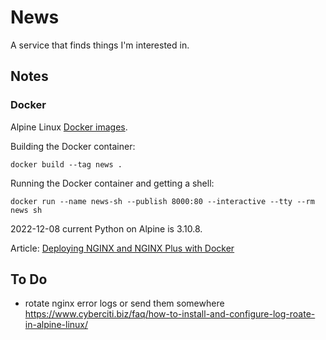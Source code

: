 # News

A service that finds things I'm interested in.

## Notes

### Docker

Alpine Linux [Docker images](https://hub.docker.com/_/alpine).

Building the Docker container:

    docker build --tag news .

Running the Docker container and getting a shell:

    docker run --name news-sh --publish 8000:80 --interactive --tty --rm news sh

2022-12-08 current Python on Alpine is 3.10.8.

Article: [Deploying NGINX and NGINX Plus with Docker][nginx-docker]

[nginx-docker]: https://www.nginx.com/blog/deploying-nginx-nginx-plus-docker/


## To Do

- rotate nginx error logs or send them somewhere
    https://www.cyberciti.biz/faq/how-to-install-and-configure-log-roate-in-alpine-linux/



